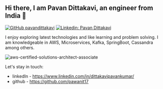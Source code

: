 ## Hi there, I am Pavan Dittakavi, an engineer from India 👋
[![GitHub pavandittakavi](https://img.shields.io/github/followers/pawanit17?label=follow&style=social)](https://github.com/pawanit17)
[![Linkedin: Pavan Dittakavi](https://img.shields.io/badge/-Pavan%20Dittakavi-blue?style=flat-square&logo=Linkedin&logoColor=white&link=https://www.linkedin.com/in/dittakavipavankumar//)](https://www.linkedin.com/in/dittakavipavankumar/)


I enjoy exploring latest technologies and like learning and problem solving. I am knowledgeable in AWS, Microservices, Kafka, SpringBoot, Cassandra among others.

![aws-certified-solutions-architect-associate](https://user-images.githubusercontent.com/42272776/187018053-6756d5f9-fba3-4f1f-9990-baeb931de5af.png)


Let's stay in touch: 
- linkedIn - https://www.linkedin.com/in/dittakavipavankumar/
- github - https://github.com/pawanit17

<!--
**pawanit17/pawanit17** is a ✨ _special_ ✨ repository because its `README.md` (this file) appears on your GitHub profile.

Here are some ideas to get you started:

- 🔭 I’m currently working on ...
- 🌱 I’m currently learning ...
- 👯 I’m looking to collaborate on ...
- 🤔 I’m looking for help with ...
- 💬 Ask me about ...
- 📫 How to reach me: ...
- 😄 Pronouns: ...
- ⚡ Fun fact: ...
-->
